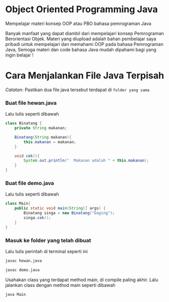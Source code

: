 # Object Oriented Programming Java
Mempelajar materi konsep OOP atau PBO bahasa pemrograman Java

Banyak manfaat yang dapat diambil dari mempelajari konsep Pemrograman Berorientasi Objek. Materi yang diupload adalah bahan pembelajar saya pribadi untuk mempelajari dan memahami OOP pada bahasa Pemrograman Java, Semoga materi dan code bahasa Java mudah dipahami bagi yang ingin belajar !


# Cara Menjalankan File Java Terpisah
_Catatan:_ Pastikan dua file java tersebut terdapat di `folder yang sama`


### Buat file hewan.java
Lalu tulis seperti dibawah

```java
class Binatang {
	private String makanan;

	Binatang(String makanan){
		this.makanan = makanan;
	}

	void cek(){
		System.out.println("  Makanan adalah " + this.makanan);
	}
}
```

### Buat file demo.java
Lalu tulis seperti dibawah
```java
class Main{
	public static void main(String[] args) {
		Binatang singa = new Binatang("Daging");
		singa.cek();
	}
}
```

### Masuk ke folder yang telah dibuat
Lalu tulis perintah di terminal seperti ini
```sh
javac hewan.java
```

```sh
javac demo.java
```
Usahakan class yang terdapat method main, di compile paling akhir. Lalu jalankan class dengan method main seperti dibawah

```sh
java Main
```